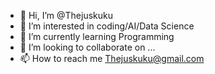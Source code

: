 - 👋 Hi, I’m @Thejuskuku
- 👀 I’m interested in coding/AI/Data Science
- 🌱 I’m currently learning Programming
- 💞️ I’m looking to collaborate on ...
- 📫 How to reach me Thejuskuku@gmail.com

<!---
Thejuskuku/Thejuskuku is a ✨ special ✨ repository because its `README.md` (this file) appears on your GitHub profile.
You can click the Preview link to take a look at your changes.
--->
